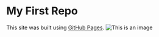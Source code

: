 # My First Repo

This site was built using [GitHub Pages](https://pages.github.com/).
![This is an image](https://myoctocat.com/assets/images/base-octocat.svg)
